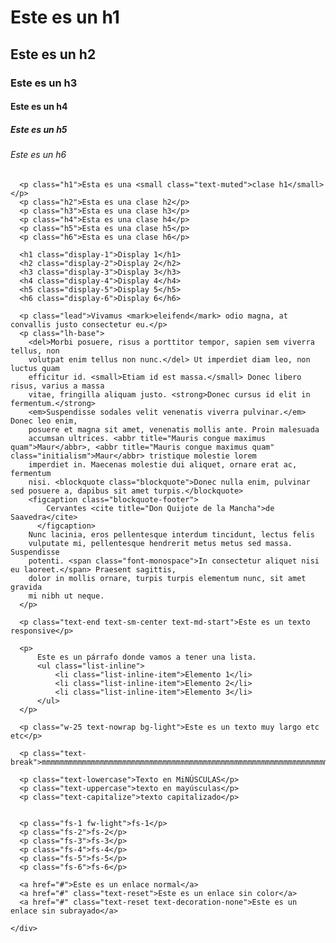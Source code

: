 
<!DOCTYPE html>
<html lang="en">
  <head>
    <meta charset="UTF-8" />
    <meta http-equiv="X-UA-Compatible" content="IE=edge" />
    <meta name="viewport" content="width=device-width, initial-scale=1.0" />
    <title>Tipografía</title>
    <link
      href="https://cdn.jsdelivr.net/npm/bootstrap@5.1.3/dist/css/bootstrap.min.css"
      rel="stylesheet"
      integrity="sha384-1BmE4kWBq78iYhFldvKuhfTAU6auU8tT94WrHftjDbrCEXSU1oBoqyl2QvZ6jIW3"
      crossorigin="anonymous"
    />
  </head>
  <body>
    <div class="container py-4">
      <h1>Este es un h1</h1>
      <h2>Este es un h2</h2>
      <h3>Este es un h3</h3>
      <h4>Este es un h4</h4>
      <h5>Este es un h5</h5>
      <h6>Este es un h6</h6>

      <p class="h1">Esta es una <small class="text-muted">clase h1</small></p>
      <p class="h2">Esta es una clase h2</p>
      <p class="h3">Esta es una clase h3</p>
      <p class="h4">Esta es una clase h4</p>
      <p class="h5">Esta es una clase h5</p>
      <p class="h6">Esta es una clase h6</p>

      <h1 class="display-1">Display 1</h1>
      <h2 class="display-2">Display 2</h2>
      <h3 class="display-3">Display 3</h3>
      <h4 class="display-4">Display 4</h4>
      <h5 class="display-5">Display 5</h5>
      <h6 class="display-6">Display 6</h6>

      <p class="lead">Vivamus <mark>eleifend</mark> odio magna, at convallis justo consectetur eu.</p>
      <p class="lh-base">
        <del>Morbi posuere, risus a porttitor tempor, sapien sem viverra tellus, non
        volutpat enim tellus non nunc.</del> Ut imperdiet diam leo, non luctus quam
        efficitur id. <small>Etiam id est massa.</small> Donec libero risus, varius a massa
        vitae, fringilla aliquam justo. <strong>Donec cursus id elit in fermentum.</strong>
        <em>Suspendisse sodales velit venenatis viverra pulvinar.</em> Donec leo enim,
        posuere et magna sit amet, venenatis mollis ante. Proin malesuada
        accumsan ultrices. <abbr title="Mauris congue maximus quam">Maur</abbr>, <abbr title="Mauris congue maximus quam" class="initialism">Maur</abbr> tristique molestie lorem
        imperdiet in. Maecenas molestie dui aliquet, ornare erat ac, fermentum
        nisi. <blockquote class="blockquote">Donec nulla enim, pulvinar sed posuere a, dapibus sit amet turpis.</blockquote>
        <figcaption class="blockquote-footer">
            Cervantes <cite title="Don Quijote de la Mancha">de Saavedra</cite>
          </figcaption>
        Nunc lacinia, eros pellentesque interdum tincidunt, lectus felis
        vulputate mi, pellentesque hendrerit metus metus sed massa. Suspendisse
        potenti. <span class="font-monospace">In consectetur aliquet nisi eu laoreet.</span> Praesent sagittis,
        dolor in mollis ornare, turpis turpis elementum nunc, sit amet gravida
        mi nibh ut neque.
      </p>

      <p class="text-end text-sm-center text-md-start">Este es un texto responsive</p>

      <p>
          Este es un párrafo donde vamos a tener una lista.
          <ul class="list-inline">
              <li class="list-inline-item">Elemento 1</li>
              <li class="list-inline-item">Elemento 2</li>
              <li class="list-inline-item">Elemento 3</li>
          </ul>
      </p>

      <p class="w-25 text-nowrap bg-light">Este es un texto muy largo etc etc</p>

      <p class="text-break">mmmmmmmmmmmmmmmmmmmmmmmmmmmmmmmmmmmmmmmmmmmmmmmmmmmmmmmmmmmmmmmmmmmmmmmmmmmmmmmmmmmmmmmmmmmmmmmmmmmmmmmmmmmmmmmmmmmmmmmmmmmmmmmmmmmmmmmmmmmmmmmmmmmmmmmmmmmmmmmmmmmmmmmmmmmmmmmmmmmmmmmmmmmmmmmmmmmmmmmmmmmmmmmmmmmmmmmmmmmmmm</p>

      <p class="text-lowercase">Texto en MiNÚSCULAS</p>
      <p class="text-uppercase">texto en mayúsculas</p>
      <p class="text-capitalize">texto capitalizado</p>


      <p class="fs-1 fw-light">fs-1</p>
      <p class="fs-2">fs-2</p>
      <p class="fs-3">fs-3</p>
      <p class="fs-4">fs-4</p>
      <p class="fs-5">fs-5</p>
      <p class="fs-6">fs-6</p>

      <a href="#">Este es un enlace normal</a>
      <a href="#" class="text-reset">Este es un enlace sin color</a>
      <a href="#" class="text-reset text-decoration-none">Este es un enlace sin subrayado</a>

    </div>
  </body>
  <script
    src="https://cdn.jsdelivr.net/npm/bootstrap@5.1.3/dist/js/bootstrap.bundle.min.js"
    integrity="sha384-ka7Sk0Gln4gmtz2MlQnikT1wXgYsOg+OMhuP+IlRH9sENBO0LRn5q+8nbTov4+1p"
    crossorigin="anonymous"
  ></script>
</html>
